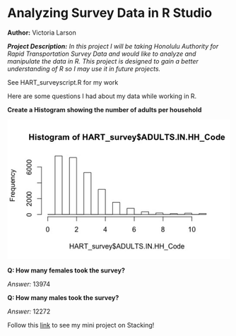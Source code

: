 # Analyzing Survey Data in R Studio

**Author:** Victoria Larson

__*Project Description:*__
*In this project I will be taking Honolulu Authority for Rapid Transportation Survey Data and would like to analyze and manipulate the data in R. This project is designed to gain a better understanding of R so I may use it in future projects.*

See HART_surveyscript.R for my work

Here are some questions I had about my data while working in R.

**Create a Histogram showing the number of adults per household**

![HouseholdAdults](Household_Adults.jpeg)

**Q: How many females took the survey?**

*Answer:* 13974


**Q: How many males took the survey?**

*Answer:* 12272

Follow this [link](https://github.com/ToriLarson/3_DataOperations_in_R/tree/master/Stacking) to see my mini project on Stacking!

